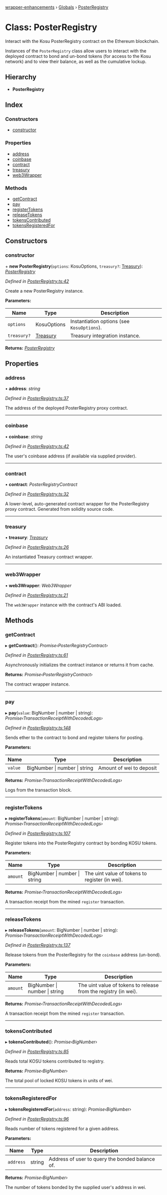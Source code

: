 [wrapper-enhancements](../README.md) › [Globals](../globals.md) › [PosterRegistry](posterregistry.md)

# Class: PosterRegistry

Interact with the Kosu PosterRegistry contract on the Ethereum blockchain.

Instances of the `PosterRegistry` class allow users to interact with the
deployed contract to bond and un-bond tokens (for access to the Kosu network)
and to view their balance, as well as the cumulative lockup.

## Hierarchy

-   **PosterRegistry**

## Index

### Constructors

-   [constructor](posterregistry.md#constructor)

### Properties

-   [address](posterregistry.md#address)
-   [coinbase](posterregistry.md#coinbase)
-   [contract](posterregistry.md#contract)
-   [treasury](posterregistry.md#treasury)
-   [web3Wrapper](posterregistry.md#web3wrapper)

### Methods

-   [getContract](posterregistry.md#getcontract)
-   [pay](posterregistry.md#pay)
-   [registerTokens](posterregistry.md#registertokens)
-   [releaseTokens](posterregistry.md#releasetokens)
-   [tokensContributed](posterregistry.md#tokenscontributed)
-   [tokensRegisteredFor](posterregistry.md#tokensregisteredfor)

## Constructors

### constructor

\+ **new PosterRegistry**(`options`: KosuOptions, `treasury?`: [Treasury](treasury.md)): _[PosterRegistry](posterregistry.md)_

_Defined in [PosterRegistry.ts:42](https://github.com/ParadigmFoundation/kosu-monorepo/blob/821f0d85/packages/kosu-wrapper-enhancements/src/PosterRegistry.ts#L42)_

Create a new PosterRegistry instance.

**Parameters:**

| Name        | Type                    | Description                                |
| ----------- | ----------------------- | ------------------------------------------ |
| `options`   | KosuOptions             | Instantiation options (see `KosuOptions`). |
| `treasury?` | [Treasury](treasury.md) | Treasury integration instance.             |

**Returns:** _[PosterRegistry](posterregistry.md)_

## Properties

### address

• **address**: _string_

_Defined in [PosterRegistry.ts:37](https://github.com/ParadigmFoundation/kosu-monorepo/blob/821f0d85/packages/kosu-wrapper-enhancements/src/PosterRegistry.ts#L37)_

The address of the deployed PosterRegistry proxy contract.

---

### coinbase

• **coinbase**: _string_

_Defined in [PosterRegistry.ts:42](https://github.com/ParadigmFoundation/kosu-monorepo/blob/821f0d85/packages/kosu-wrapper-enhancements/src/PosterRegistry.ts#L42)_

The user's coinbase address (if available via supplied provider).

---

### contract

• **contract**: _PosterRegistryContract_

_Defined in [PosterRegistry.ts:32](https://github.com/ParadigmFoundation/kosu-monorepo/blob/821f0d85/packages/kosu-wrapper-enhancements/src/PosterRegistry.ts#L32)_

A lower-level, auto-generated contract wrapper for the PosterRegistry
proxy contract. Generated from solidity source code.

---

### treasury

• **treasury**: _[Treasury](treasury.md)_

_Defined in [PosterRegistry.ts:26](https://github.com/ParadigmFoundation/kosu-monorepo/blob/821f0d85/packages/kosu-wrapper-enhancements/src/PosterRegistry.ts#L26)_

An instantiated Treasury contract wrapper.

---

### web3Wrapper

• **web3Wrapper**: _Web3Wrapper_

_Defined in [PosterRegistry.ts:21](https://github.com/ParadigmFoundation/kosu-monorepo/blob/821f0d85/packages/kosu-wrapper-enhancements/src/PosterRegistry.ts#L21)_

The `web3Wrapper` instance with the contract's ABI loaded.

## Methods

### getContract

▸ **getContract**(): _Promise‹PosterRegistryContract›_

_Defined in [PosterRegistry.ts:61](https://github.com/ParadigmFoundation/kosu-monorepo/blob/821f0d85/packages/kosu-wrapper-enhancements/src/PosterRegistry.ts#L61)_

Asynchronously initializes the contract instance or returns it from cache.

**Returns:** _Promise‹PosterRegistryContract›_

The contract wrapper instance.

---

### pay

▸ **pay**(`value`: BigNumber | number | string): _Promise‹TransactionReceiptWithDecodedLogs›_

_Defined in [PosterRegistry.ts:148](https://github.com/ParadigmFoundation/kosu-monorepo/blob/821f0d85/packages/kosu-wrapper-enhancements/src/PosterRegistry.ts#L148)_

Sends ether to the contract to bond and register tokens for posting.

**Parameters:**

| Name    | Type                                  | Description              |
| ------- | ------------------------------------- | ------------------------ |
| `value` | BigNumber &#124; number &#124; string | Amount of wei to deposit |

**Returns:** _Promise‹TransactionReceiptWithDecodedLogs›_

Logs from the transaction block.

---

### registerTokens

▸ **registerTokens**(`amount`: BigNumber | number | string): _Promise‹TransactionReceiptWithDecodedLogs›_

_Defined in [PosterRegistry.ts:107](https://github.com/ParadigmFoundation/kosu-monorepo/blob/821f0d85/packages/kosu-wrapper-enhancements/src/PosterRegistry.ts#L107)_

Register tokens into the PosterRegistry contract by bonding KOSU tokens.

**Parameters:**

| Name     | Type                                  | Description                                    |
| -------- | ------------------------------------- | ---------------------------------------------- |
| `amount` | BigNumber &#124; number &#124; string | The uint value of tokens to register (in wei). |

**Returns:** _Promise‹TransactionReceiptWithDecodedLogs›_

A transaction receipt from the mined `register` transaction.

---

### releaseTokens

▸ **releaseTokens**(`amount`: BigNumber | number | string): _Promise‹TransactionReceiptWithDecodedLogs›_

_Defined in [PosterRegistry.ts:137](https://github.com/ParadigmFoundation/kosu-monorepo/blob/821f0d85/packages/kosu-wrapper-enhancements/src/PosterRegistry.ts#L137)_

Release tokens from the PosterRegistry for the `coinbase` address (un-bond).

**Parameters:**

| Name     | Type                                  | Description                                                     |
| -------- | ------------------------------------- | --------------------------------------------------------------- |
| `amount` | BigNumber &#124; number &#124; string | The uint value of tokens to release from the registry (in wei). |

**Returns:** _Promise‹TransactionReceiptWithDecodedLogs›_

A transaction receipt from the mined `register` transaction.

---

### tokensContributed

▸ **tokensContributed**(): _Promise‹BigNumber›_

_Defined in [PosterRegistry.ts:85](https://github.com/ParadigmFoundation/kosu-monorepo/blob/821f0d85/packages/kosu-wrapper-enhancements/src/PosterRegistry.ts#L85)_

Reads total KOSU tokens contributed to registry.

**Returns:** _Promise‹BigNumber›_

The total pool of locked KOSU tokens in units of wei.

---

### tokensRegisteredFor

▸ **tokensRegisteredFor**(`address`: string): _Promise‹BigNumber›_

_Defined in [PosterRegistry.ts:96](https://github.com/ParadigmFoundation/kosu-monorepo/blob/821f0d85/packages/kosu-wrapper-enhancements/src/PosterRegistry.ts#L96)_

Reads number of tokens registered for a given address.

**Parameters:**

| Name      | Type   | Description                                     |
| --------- | ------ | ----------------------------------------------- |
| `address` | string | Address of user to query the bonded balance of. |

**Returns:** _Promise‹BigNumber›_

The number of tokens bonded by the supplied user's address in wei.
